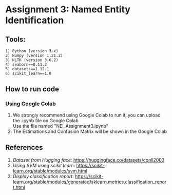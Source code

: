 # Assignment 3: Named Entity Identification

## Tools:  

	1) Python (version 3.x)  
	2) Numpy (version 1.21.2) 
	3) NLTK (version 3.6.2)  
	4) seaborn==0.11.2
	5) datasets==1.12.1
	6) scikit_learn==1.0

## How to run code

### Using Google Colab  

1) We strongly recommend using Google Colab to run it, you can upload the .ipynb file on Google Colab   
Use the file named "NEI_Assignment3.ipynb"  
2) The Estimations and Confusion Matrix will be shown in the Google Colab  


## References
  
1) *Dataset from Hugging face*:  https://huggingface.co/datasets/conll2003  
2) *Using SVM using scikit learn*:  https://scikit-learn.org/stable/modules/svm.html  
3) *Display classification report*:  https://scikit-learn.org/stable/modules/generated/sklearn.metrics.classification_report.html  
